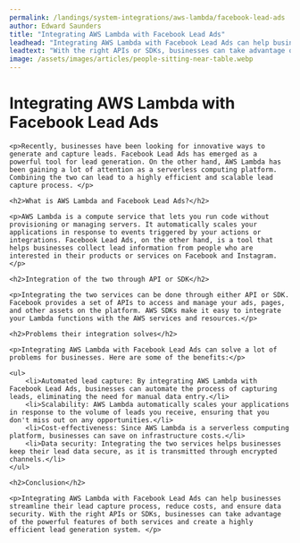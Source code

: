 ```yaml
---
permalink: /landings/system-integrations/aws-lambda/facebook-lead-ads
author: Edward Saunders
title: "Integrating AWS Lambda with Facebook Lead Ads"
leadhead: "Integrating AWS Lambda with Facebook Lead Ads can help businesses streamline their lead capture process, reduce costs, and ensure data security"
leadtext: "With the right APIs or SDKs, businesses can take advantage of the powerful features of both services and create a highly efficient lead generation system."
image: /assets/images/articles/people-sitting-near-table.webp
---
```

<div class="arttext">	<h1>Integrating AWS Lambda with Facebook Lead Ads</h1>

	<p>Recently, businesses have been looking for innovative ways to generate and capture leads. Facebook Lead Ads has emerged as a powerful tool for lead generation. On the other hand, AWS Lambda has been gaining a lot of attention as a serverless computing platform. Combining the two can lead to a highly efficient and scalable lead capture process. </p>

	<h2>What is AWS Lambda and Facebook Lead Ads?</h2>

	<p>AWS Lambda is a compute service that lets you run code without provisioning or managing servers. It automatically scales your applications in response to events triggered by your actions or integrations. Facebook Lead Ads, on the other hand, is a tool that helps businesses collect lead information from people who are interested in their products or services on Facebook and Instagram. </p>

	<h2>Integration of the two through API or SDK</h2>

	<p>Integrating the two services can be done through either API or SDK. Facebook provides a set of APIs to access and manage your ads, pages, and other assets on the platform. AWS SDKs make it easy to integrate your Lambda functions with the AWS services and resources.</p>

	<h2>Problems their integration solves</h2>

	<p>Integrating AWS Lambda with Facebook Lead Ads can solve a lot of problems for businesses. Here are some of the benefits:</p>

	<ul>
		<li>Automated lead capture: By integrating AWS Lambda with Facebook Lead Ads, businesses can automate the process of capturing leads, eliminating the need for manual data entry.</li>
		<li>Scalability: AWS Lambda automatically scales your applications in response to the volume of leads you receive, ensuring that you don't miss out on any opportunities.</li>
		<li>Cost-effectiveness: Since AWS Lambda is a serverless computing platform, businesses can save on infrastructure costs.</li>
		<li>Data security: Integrating the two services helps businesses keep their lead data secure, as it is transmitted through encrypted channels.</li>
	</ul>

	<h2>Conclusion</h2>

	<p>Integrating AWS Lambda with Facebook Lead Ads can help businesses streamline their lead capture process, reduce costs, and ensure data security. With the right APIs or SDKs, businesses can take advantage of the powerful features of both services and create a highly efficient lead generation system. </p>
</div>
